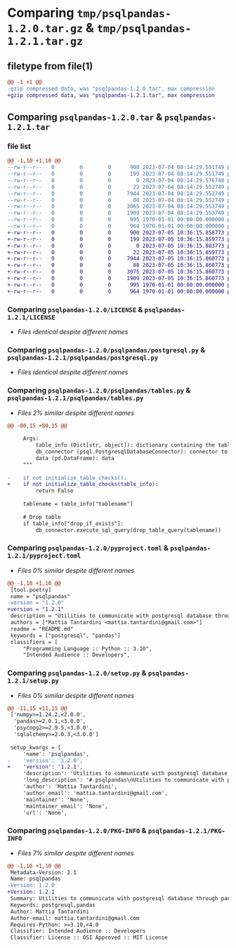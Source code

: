 # Comparing `tmp/psqlpandas-1.2.0.tar.gz` & `tmp/psqlpandas-1.2.1.tar.gz`

## filetype from file(1)

```diff
@@ -1 +1 @@
-gzip compressed data, was "psqlpandas-1.2.0.tar", max compression
+gzip compressed data, was "psqlpandas-1.2.1.tar", max compression
```

## Comparing `psqlpandas-1.2.0.tar` & `psqlpandas-1.2.1.tar`

### file list

```diff
@@ -1,10 +1,10 @@
--rw-r--r--   0        0        0      900 2023-07-04 08:14:29.551749 psqlpandas-1.2.0/LICENSE
--rw-r--r--   0        0        0      199 2023-07-04 08:14:29.551749 psqlpandas-1.2.0/README.md
--rw-r--r--   0        0        0        0 2023-07-04 08:14:29.576748 psqlpandas-1.2.0/psqlpandas/__init__.py
--rw-r--r--   0        0        0       22 2023-07-04 08:14:29.552749 psqlpandas-1.2.0/psqlpandas/__version__.py
--rw-r--r--   0        0        0     7944 2023-07-04 08:14:29.552749 psqlpandas-1.2.0/psqlpandas/postgresql.py
--rw-r--r--   0        0        0       88 2023-07-04 08:14:29.552749 psqlpandas-1.2.0/psqlpandas/scripts/script.py
--rw-r--r--   0        0        0     3065 2023-07-04 08:14:29.553749 psqlpandas-1.2.0/psqlpandas/tables.py
--rw-r--r--   0        0        0     1909 2023-07-04 08:14:29.553749 psqlpandas-1.2.0/pyproject.toml
--rw-r--r--   0        0        0      995 1970-01-01 00:00:00.000000 psqlpandas-1.2.0/setup.py
--rw-r--r--   0        0        0      964 1970-01-01 00:00:00.000000 psqlpandas-1.2.0/PKG-INFO
+-rw-r--r--   0        0        0      900 2023-07-05 10:36:15.858773 psqlpandas-1.2.1/LICENSE
+-rw-r--r--   0        0        0      199 2023-07-05 10:36:15.859773 psqlpandas-1.2.1/README.md
+-rw-r--r--   0        0        0        0 2023-07-05 10:36:15.883773 psqlpandas-1.2.1/psqlpandas/__init__.py
+-rw-r--r--   0        0        0       22 2023-07-05 10:36:15.859773 psqlpandas-1.2.1/psqlpandas/__version__.py
+-rw-r--r--   0        0        0     7944 2023-07-05 10:36:15.860773 psqlpandas-1.2.1/psqlpandas/postgresql.py
+-rw-r--r--   0        0        0       88 2023-07-05 10:36:15.860773 psqlpandas-1.2.1/psqlpandas/scripts/script.py
+-rw-r--r--   0        0        0     3075 2023-07-05 10:36:15.860773 psqlpandas-1.2.1/psqlpandas/tables.py
+-rw-r--r--   0        0        0     1909 2023-07-05 10:36:15.860773 psqlpandas-1.2.1/pyproject.toml
+-rw-r--r--   0        0        0      995 1970-01-01 00:00:00.000000 psqlpandas-1.2.1/setup.py
+-rw-r--r--   0        0        0      964 1970-01-01 00:00:00.000000 psqlpandas-1.2.1/PKG-INFO
```

### Comparing `psqlpandas-1.2.0/LICENSE` & `psqlpandas-1.2.1/LICENSE`

 * *Files identical despite different names*

### Comparing `psqlpandas-1.2.0/psqlpandas/postgresql.py` & `psqlpandas-1.2.1/psqlpandas/postgresql.py`

 * *Files identical despite different names*

### Comparing `psqlpandas-1.2.0/psqlpandas/tables.py` & `psqlpandas-1.2.1/psqlpandas/tables.py`

 * *Files 2% similar despite different names*

```diff
@@ -80,15 +80,15 @@
 
     Args:
         table_info (Dict[str, object]): dictionary containing the table specifications
         db_connector (psql.PostgresqlDatabaseConnector): connector to the db
         data (pd.DataFrame): data
     """
 
-    if not initialize_table_checks():
+    if not initialize_table_checks(table_info):
         return False
 
     tablename = table_info["tablename"]
 
     # Drop table
     if table_info["drop_if_exists"]:
         db_connector.execute_sql_query(drop_table_query(tablename))
```

### Comparing `psqlpandas-1.2.0/pyproject.toml` & `psqlpandas-1.2.1/pyproject.toml`

 * *Files 0% similar despite different names*

```diff
@@ -1,10 +1,10 @@
 [tool.poetry]
 name = "psqlpandas"
-version = "1.2.0"
+version = "1.2.1"
 description = "Utilities to communicate with postgresql database through pandas dataframes."
 authors = ["Mattia Tantardini <mattia.tantardini@gmail.com>"]
 readme = "README.md"
 keywords = ["postgresql", "pandas"]
 classifiers = [
     "Programming Language :: Python :: 3.10",
     "Intended Audience :: Developers",
```

### Comparing `psqlpandas-1.2.0/setup.py` & `psqlpandas-1.2.1/setup.py`

 * *Files 0% similar despite different names*

```diff
@@ -11,15 +11,15 @@
 ['numpy>=1.24.2,<2.0.0',
  'pandas>=2.0.1,<3.0.0',
  'psycopg2>=2.9.5,<3.0.0',
  'sqlalchemy>=2.0.3,<3.0.0']
 
 setup_kwargs = {
     'name': 'psqlpandas',
-    'version': '1.2.0',
+    'version': '1.2.1',
     'description': 'Utilities to communicate with postgresql database through pandas dataframes.',
     'long_description': '# psqlpandas\nUtilities to communicate with postgresql database through pandas dataframes.\n\n## Installation\n```\npip install psqlpandas\n```\n\n## Usage\nDescribe how to launch and use psqlpandas project.\n',
     'author': 'Mattia Tantardini',
     'author_email': 'mattia.tantardini@gmail.com',
     'maintainer': 'None',
     'maintainer_email': 'None',
     'url': 'None',
```

### Comparing `psqlpandas-1.2.0/PKG-INFO` & `psqlpandas-1.2.1/PKG-INFO`

 * *Files 7% similar despite different names*

```diff
@@ -1,10 +1,10 @@
 Metadata-Version: 2.1
 Name: psqlpandas
-Version: 1.2.0
+Version: 1.2.1
 Summary: Utilities to communicate with postgresql database through pandas dataframes.
 Keywords: postgresql,pandas
 Author: Mattia Tantardini
 Author-email: mattia.tantardini@gmail.com
 Requires-Python: >=3.10,<4.0
 Classifier: Intended Audience :: Developers
 Classifier: License :: OSI Approved :: MIT License
```

